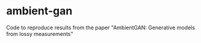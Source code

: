 # ambient-gan
Code to reproduce results from the paper "AmbientGAN: Generative models from lossy measurements"
